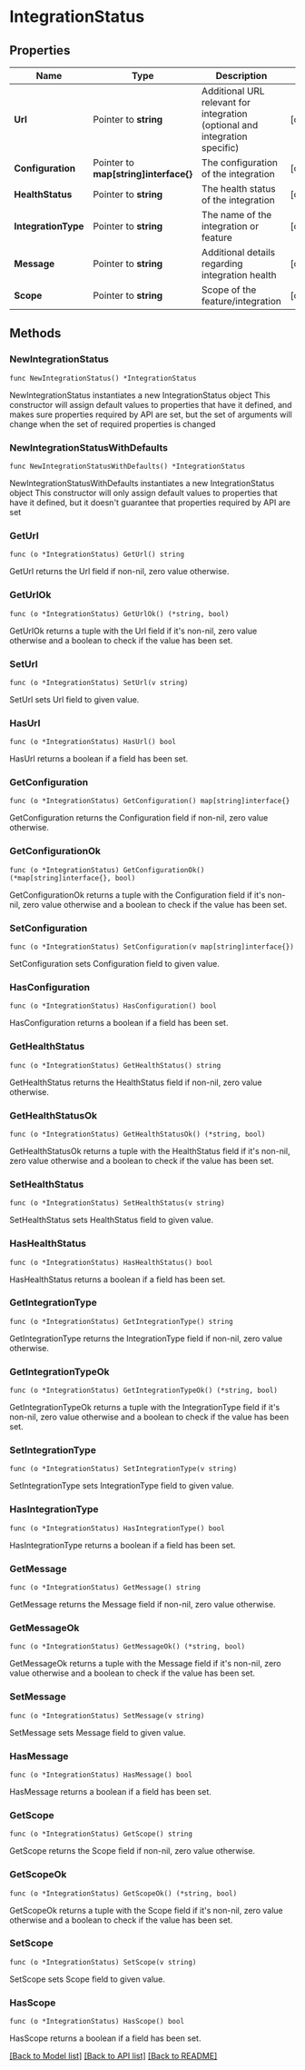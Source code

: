 # IntegrationStatus

## Properties

Name | Type | Description | Notes
------------ | ------------- | ------------- | -------------
**Url** | Pointer to **string** | Additional URL relevant for integration (optional and integration specific) | [optional] 
**Configuration** | Pointer to **map[string]interface{}** | The configuration of the integration | [optional] 
**HealthStatus** | Pointer to **string** | The health status of the integration | [optional] 
**IntegrationType** | Pointer to **string** | The name of the integration or feature | [optional] 
**Message** | Pointer to **string** | Additional details regarding integration health | [optional] 
**Scope** | Pointer to **string** | Scope of the feature/integration | [optional] 

## Methods

### NewIntegrationStatus

`func NewIntegrationStatus() *IntegrationStatus`

NewIntegrationStatus instantiates a new IntegrationStatus object
This constructor will assign default values to properties that have it defined,
and makes sure properties required by API are set, but the set of arguments
will change when the set of required properties is changed

### NewIntegrationStatusWithDefaults

`func NewIntegrationStatusWithDefaults() *IntegrationStatus`

NewIntegrationStatusWithDefaults instantiates a new IntegrationStatus object
This constructor will only assign default values to properties that have it defined,
but it doesn't guarantee that properties required by API are set

### GetUrl

`func (o *IntegrationStatus) GetUrl() string`

GetUrl returns the Url field if non-nil, zero value otherwise.

### GetUrlOk

`func (o *IntegrationStatus) GetUrlOk() (*string, bool)`

GetUrlOk returns a tuple with the Url field if it's non-nil, zero value otherwise
and a boolean to check if the value has been set.

### SetUrl

`func (o *IntegrationStatus) SetUrl(v string)`

SetUrl sets Url field to given value.

### HasUrl

`func (o *IntegrationStatus) HasUrl() bool`

HasUrl returns a boolean if a field has been set.

### GetConfiguration

`func (o *IntegrationStatus) GetConfiguration() map[string]interface{}`

GetConfiguration returns the Configuration field if non-nil, zero value otherwise.

### GetConfigurationOk

`func (o *IntegrationStatus) GetConfigurationOk() (*map[string]interface{}, bool)`

GetConfigurationOk returns a tuple with the Configuration field if it's non-nil, zero value otherwise
and a boolean to check if the value has been set.

### SetConfiguration

`func (o *IntegrationStatus) SetConfiguration(v map[string]interface{})`

SetConfiguration sets Configuration field to given value.

### HasConfiguration

`func (o *IntegrationStatus) HasConfiguration() bool`

HasConfiguration returns a boolean if a field has been set.

### GetHealthStatus

`func (o *IntegrationStatus) GetHealthStatus() string`

GetHealthStatus returns the HealthStatus field if non-nil, zero value otherwise.

### GetHealthStatusOk

`func (o *IntegrationStatus) GetHealthStatusOk() (*string, bool)`

GetHealthStatusOk returns a tuple with the HealthStatus field if it's non-nil, zero value otherwise
and a boolean to check if the value has been set.

### SetHealthStatus

`func (o *IntegrationStatus) SetHealthStatus(v string)`

SetHealthStatus sets HealthStatus field to given value.

### HasHealthStatus

`func (o *IntegrationStatus) HasHealthStatus() bool`

HasHealthStatus returns a boolean if a field has been set.

### GetIntegrationType

`func (o *IntegrationStatus) GetIntegrationType() string`

GetIntegrationType returns the IntegrationType field if non-nil, zero value otherwise.

### GetIntegrationTypeOk

`func (o *IntegrationStatus) GetIntegrationTypeOk() (*string, bool)`

GetIntegrationTypeOk returns a tuple with the IntegrationType field if it's non-nil, zero value otherwise
and a boolean to check if the value has been set.

### SetIntegrationType

`func (o *IntegrationStatus) SetIntegrationType(v string)`

SetIntegrationType sets IntegrationType field to given value.

### HasIntegrationType

`func (o *IntegrationStatus) HasIntegrationType() bool`

HasIntegrationType returns a boolean if a field has been set.

### GetMessage

`func (o *IntegrationStatus) GetMessage() string`

GetMessage returns the Message field if non-nil, zero value otherwise.

### GetMessageOk

`func (o *IntegrationStatus) GetMessageOk() (*string, bool)`

GetMessageOk returns a tuple with the Message field if it's non-nil, zero value otherwise
and a boolean to check if the value has been set.

### SetMessage

`func (o *IntegrationStatus) SetMessage(v string)`

SetMessage sets Message field to given value.

### HasMessage

`func (o *IntegrationStatus) HasMessage() bool`

HasMessage returns a boolean if a field has been set.

### GetScope

`func (o *IntegrationStatus) GetScope() string`

GetScope returns the Scope field if non-nil, zero value otherwise.

### GetScopeOk

`func (o *IntegrationStatus) GetScopeOk() (*string, bool)`

GetScopeOk returns a tuple with the Scope field if it's non-nil, zero value otherwise
and a boolean to check if the value has been set.

### SetScope

`func (o *IntegrationStatus) SetScope(v string)`

SetScope sets Scope field to given value.

### HasScope

`func (o *IntegrationStatus) HasScope() bool`

HasScope returns a boolean if a field has been set.


[[Back to Model list]](../README.md#documentation-for-models) [[Back to API list]](../README.md#documentation-for-api-endpoints) [[Back to README]](../README.md)


